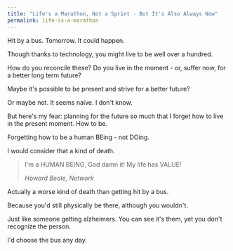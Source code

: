 ```yaml
---
title: "Life's a Marathon, Not a Sprint - But It's Also Always Now"
permalink: life-is-a-marathon
---
```


Hit by a bus. Tomorrow. It could happen.

Though thanks to technology, you might live to be well over a hundred.

How do you reconcile these? Do you live in the moment - or, suffer now, for a better long term future?

Maybe it's possible to be present and strive for a better future?

Or maybe not. It seems naive. I don't know.

But here's my fear: planning for the future so much that I forget how to live in the present moment. How to be.

Forgetting how to be a human BEing - not DOing.

I would consider that a kind of death.

> I'm a HUMAN BEING, God damn it! My life has VALUE!
> 
> <cite>Howard Beale, _Network_</cite>

Actually a worse kind of death than getting hit by a bus.

Because you'd still physically be there, although you wouldn't.

Just like someone getting alzheimers. You can see it's them, yet you don't recognize the person.

I'd choose the bus any day.
